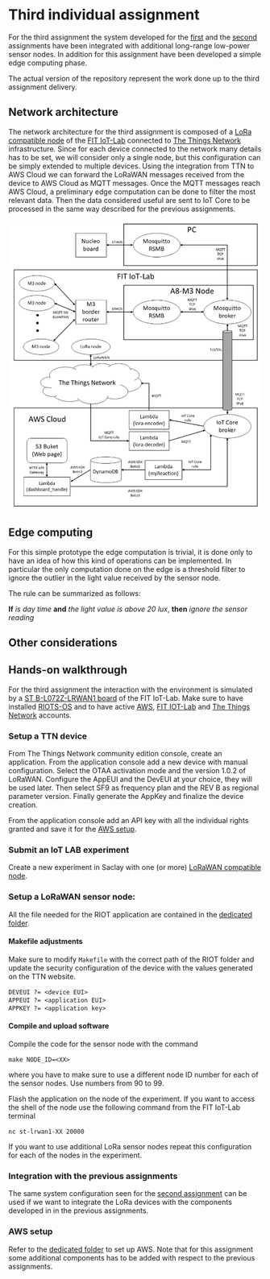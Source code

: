 # Third individual assignment

For the third assignment the system developed for the [first](first_assignment.md) and the [second](second_assignment.md) assignments have been integrated with additional long-range low-power sensor nodes. In addition for this assignment have been developed a simple edge computing phase.

The actual version of the repository represent the work done up to the third assignment delivery.

## Network architecture

The network architecture for the third assignment is composed of a [LoRa compatible node](https://www.iot-lab.info/docs/boards/st-b-l072z-lrwan1/) of the [FIT IoT-Lab](https://www.iot-lab.info/) connected to [The Things Network](https://www.thethingsnetwork.org/) infrastructure. Since for each device connected to the network many details has to be set, we will consider only a single node, but this configuration can be simply extended to multiple devices. Using the integration from TTN to AWS Cloud we can forward the LoRaWAN messages received from the device to AWS Cloud as MQTT messages. Once the MQTT messages reach AWS Cloud, a preliminary edge computation can be done to filter the most relevant data. Then the data considered useful are sent to IoT Core to be processed in the same way described for the previous assignments.

<img src=src/network3.png width="800">

## Edge computing

For this simple prototype the edge computation is trivial, it is done only to have an idea of how this kind of operations can be implemented. In particular the only computation done on the edge is a threshold filter to ignore the outlier in the light value received by the sensor node.

The rule can be summarized as follows:

**If** *is day time* **and** *the light value is above 20 lux*, **then** *ignore the sensor reading*

## Other considerations



## Hands-on walkthrough

For the third assignment the interaction with the environment is simulated by a [ST B-L072Z-LRWAN1 board](https://www.iot-lab.info/docs/boards/st-b-l072z-lrwan1/) of the FIT IoT-Lab. Make sure to have installed [RIOTS-OS](https://github.com/RIOT-OS/RIOT) and to have active [AWS](https://www.awseducate.com/signin/SiteLogin?ec=302&startURL=%2Fstudent%2Fs%2F), [FIT IOT-Lab](https://www.iot-lab.info/testbed/login?next=%2Fdashboard) and [The Things Network](https://account.thethingsnetwork.org/) accounts.

### Setup a TTN device

From The Things Network community edition console, create an application. From the application console add a new device with manual configuration. Select the OTAA activation mode and the version 1.0.2 of LoRaWAN. Configure the AppEUI and the DevEUI at your choice, they will be used later. Then select SF9 as frequency plan and the REV B as regional parameter version. Finally generate the AppKey and finalize the device creation.

From the application console add an API key with all the individual rights granted and save it for the [AWS setup](aws/).

### Submit an IoT LAB experiment

Create a new experiment in Saclay with one (or more) [LoRaWAN compatible node](https://www.iot-lab.info/docs/boards/st-b-l072z-lrwan1/).

### Setup a LoRaWAN sensor node:

All the file needed for the RIOT application are contained in the [dedicated folder](devices/stm32_l072cz).

#### Makefile adjustments

Make sure to modify `Makefile` with the correct path of the RIOT folder and update the security configuration of the device with the values generated on the TTN website.

```
DEVEUI ?= <device EUI>
APPEUI ?= <application EUI>
APPKEY ?= <application key>
```

#### Compile and upload software

Compile the code for the sensor node with the command

    make NODE_ID=<XX>

where you have to make sure to use a different node ID number for each of the sensor nodes. Use numbers from 90 to 99.

Flash the application on the node of the experiment. If you want to access the shell of the node use the following command from the FIT IoT-Lab terminal

    nc st-lrwan1-XX 20000

If you want to use additional LoRa sensor nodes repeat this configuration for each of the nodes in the experiment.

### Integration with the previous assignments

The same system configuration seen for the [second assignment](second_assignment.md) can be used if we want to integrate the LoRa devices with the components developed in in the previous assignments.


### AWS setup

Refer to the [dedicated folder](aws/) to set up AWS. Note that for this assignment some additional components has to be added with respect to the previous assignments.